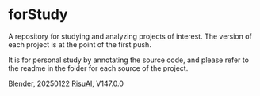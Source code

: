 # forStudy
A repository for studying and analyzing projects of interest.
The version of each project is at the point of the first push.

It is for personal study by annotating the source code, and please refer to the readme in the folder for each source of the project.

[Blender](https://github.com/blender/blender), 20250122
[RisuAI](https://github.com/kwaroran/RisuAI), V147.0.0
